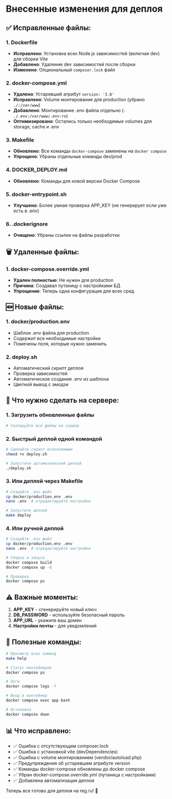 # Внесенные изменения для деплоя

## ✅ Исправленные файлы:

### 1. **Dockerfile**
- **Исправлено**: Установка всех Node.js зависимостей (включая dev) для сборки Vite
- **Добавлено**: Удаление dev зависимостей после сборки
- **Изменено**: Опциональный `composer.lock` файл

### 2. **docker-compose.yml**
- **Удалено**: Устаревший атрибут `version: '3.8'`
- **Исправлено**: Volume монтирование для production (убрано `./:/var/www`)
- **Добавлено**: Монтирование .env файла отдельно (`- ./.env:/var/www/.env:ro`)
- **Оптимизировано**: Остались только необходимые volumes для storage, cache и .env

### 3. **Makefile**
- **Обновлено**: Все команды `docker-compose` заменены на `docker compose`
- **Упрощено**: Убраны отдельные команды dev/prod

### 4. **DOCKER_DEPLOY.md**
- **Обновлено**: Команды для новой версии Docker Compose

### 5. **docker-entrypoint.sh**
- **Улучшено**: Более умная проверка APP_KEY (не генерирует если уже есть в .env)

### 6. **.dockerignore**
- **Очищено**: Убраны ссылки на файлы разработки

## 🗑️ Удаленные файлы:

### 1. **docker-compose.override.yml**
- **Удален полностью**: Не нужен для production
- **Причина**: Создавал путаницу с настройками БД
- **Упрощение**: Теперь одна конфигурация для всех сред

## 🆕 Новые файлы:

### 1. **docker/production.env**
- Шаблон .env файла для production
- Содержит все необходимые настройки
- Помечены поля, которые нужно заменить

### 2. **deploy.sh**
- Автоматический скрипт деплоя
- Проверка зависимостей
- Автоматическое создание .env из шаблона
- Цветной вывод с эмодзи

## 🚀 Что нужно сделать на сервере:

### 1. Загрузить обновленные файлы
```bash
# Скопируйте все файлы на сервер
```

### 2. Быстрый деплой одной командой
```bash
# Сделайте скрипт исполняемым
chmod +x deploy.sh

# Запустите автоматический деплой
./deploy.sh
```

### 3. Или деплой через Makefile
```bash
# Создайте .env файл
cp docker/production.env .env
nano .env  # отредактируйте настройки

# Запустите деплой
make deploy
```

### 4. Или ручной деплой
```bash
# Создайте .env файл
cp docker/production.env .env
nano .env  # отредактируйте настройки

# Сборка и запуск
docker compose build
docker compose up -d

# Проверка
docker compose ps
```

## ⚠️ Важные моменты:

1. **APP_KEY** - сгенерируйте новый ключ
2. **DB_PASSWORD** - используйте безопасный пароль
3. **APP_URL** - укажите ваш домен
4. **Настройки почты** - для уведомлений

## 🔧 Полезные команды:

```bash
# Просмотр всех команд
make help

# Статус контейнеров
docker compose ps

# Логи
docker compose logs -f

# Вход в контейнер
docker compose exec app bash

# Остановка
docker compose down
```

## 📊 Что исправлено:

- ✅ Ошибка с отсутствующим composer.lock
- ✅ Ошибка с установкой vite (devDependencies)
- ✅ Ошибка с volume монтированием (vendor/autoload.php)
- ✅ Предупреждения об устаревшем атрибуте version
- ✅ Команды docker-compose обновлены до docker compose
- ✅ Убран docker-compose.override.yml (путаница с настройками)
- ✅ Добавлена автоматизация деплоя

Теперь все готово для деплоя на reg.ru! 🎉 